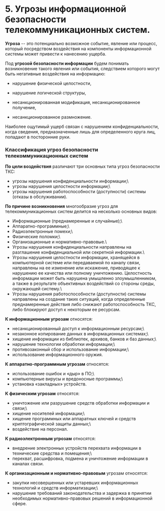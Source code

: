 # 5. Угрозы информационной безопасности телекоммуникационных систем.

**Угроза** -- это потенциально возможное событие, явление или
процесс, который посредством воздействия на компоненты
информационной системы может привести к нанесению ущерба.

Под **угрозой безопасности информации** будем понимать
возникновение такого явления или события, следствием
которого могут быть негативные воздействия на информацию:

- нарушение физической целостности,

- нарушение логической структуры,

- несанкционированная модификация, несанкционированное
получение,

- несанкционированное размножение.

Наиболее ощутимый ущерб связан с нарушением
конфиденциальности, когда сведения, предназначенные лишь
для определенного круга лиц, попадают в посторонние руки.

### **Классификация угроз безопасности телекоммуникационных систем**

**По цели воздействия** различают три основных типа угроз безопасности
ТКС:

- угрозы нарушения конфиденциальности информации;\
- угрозы нарушения целостности информации;\
- угрозы нарушения работоспособности (доступности) системы (отказы в
обслуживании).

**По причине возникновения** многообразие угроз для телекоммуникационных
систем делится на несколько основных видов:

 - Информационные (преднамеренные и случайные);\
 - Аппаратно-программные;\
 - Радиоэлектронные помехи;\
 - Физические поломки;\
 - Организационные и нормативно-правовые.\
 - Угрозы нарушения конфиденциальности направлены на разглашение
 конфиденциальной или секретной информации.\
 - Угрозы нарушения целостности информации, хранящейся в компьютерной
 системе или передаваемой по каналу связи, направлены на ее изменение
 или искажение, приводящее к нарушению ее качества или полному
 уничтожению. Целостность информации может быть нарушена умышленно
 злоумышленником, а также в результате объективных воздействий со
 стороны среды, окружающей систему.\
 - Угрозы нарушения работоспособности (доступности) системы направлены
 на создание таких ситуаций, когда определенные преднамеренные действия
 либо снижают работоспособность ТКС, либо блокируют доступ к некоторым
 ее ресурсам.

**К информационным угрозам** относятся:

- несанкционированный доступ к информационным ресурсам;\
- незаконное копирование данных в информационных системах;\
- хищение информации из библиотек, архивов, банков и баз данных;\
- нарушение технологии обработки информации;\
- противозаконный сбор и использование информации;\
- использование информационного оружия.

**К аппаратно-программным угрозам** относятся:

- использование ошибок и «дыр» в ПО;\
- компьютерные вирусы и вредоносные программы;\
- установка «закладных» устройств.

**К физическим угрозам** относятся:

- уничтожение или разрушение средств обработки информации и связи;\
- хищение носителей информации;\
- хищение программных или аппаратных ключей и средств криптографической
защиты данных;\
- воздействие на персонал.

**К радиоэлектронным угрозам** относятся:

- внедрение электронных устройств перехвата информации в технические
средства и помещения;\
- перехват, расшифровка, подмена и уничтожение информации в каналах
связи.

**К организационным и нормативно-правовым** угрозам относятся:

- закупки несовершенных или устаревших информационных технологий и
средств информатизации;\
- нарушение требований законодательства и задержка в принятии
необходимых нормативно-правовых решений в информационной сфере.
